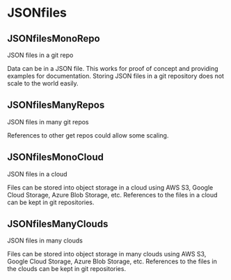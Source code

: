 # JSONfiles
## JSONfilesMonoRepo

JSON files in a git repo

Data can be in a JSON file.  This works for proof of concept and providing examples for documentation.  Storing JSON files in a git repository does not scale to the world easily.

## JSONfilesManyRepos

JSON files in many git repos

References to other get repos could allow some scaling.

## JSONfilesMonoCloud

JSON files in a cloud

Files can be stored into object storage in a cloud using AWS S3, Google Cloud Storage, Azure Blob Storage, etc.  References to the files in a cloud can be kept in git repositories.

## JSONfilesManyClouds

JSON files in many clouds

Files can be stored into object storage in many clouds using AWS S3, Google Cloud Storage, Azure Blob Storage, etc.  References to the files in the clouds can be kept in git repositories.
